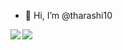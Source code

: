 - 👋 Hi, I’m @tharashi10
<!---
tharashi10/tharashi10 is a ✨ special ✨ repository because its `README.md` (this file) appears on your GitHub profile.
You can click the Preview link to take a look at your changes.
- 👀 I’m interested in ...
- 🌱 I’m currently learning ...
- 💞️ I’m looking to collaborate on ...
- 📫 How to reach me ...
--->

<a href="https://github.com/tharashi10/github-readme-stats">
  <img align="left" src="https://github-readme-stats.vercel.app/api?username=tharashi10&theme=react&show_icons=true&count_private=true" />
</a>
<a href="https://github.com/tharashi10/github-readme-stats">
  <img align="left" src="https://github-readme-stats.vercel.app/api/top-langs/?username=tharashi10" />
</a>

<!---
![GitHub Stats Card](https://github-readme-stats.vercel.app/api?username=tharashi10&show_icons=true&count_private=true)
![Top Languages Card](https://github-readme-stats.vercel.app/api/top-langs/?username=tharashi10&layout=compact)
![GitHub Extra Pins](https://github-readme-stats.vercel.app/api/pin/?username=tharashi10&repo=terraform)
--->
